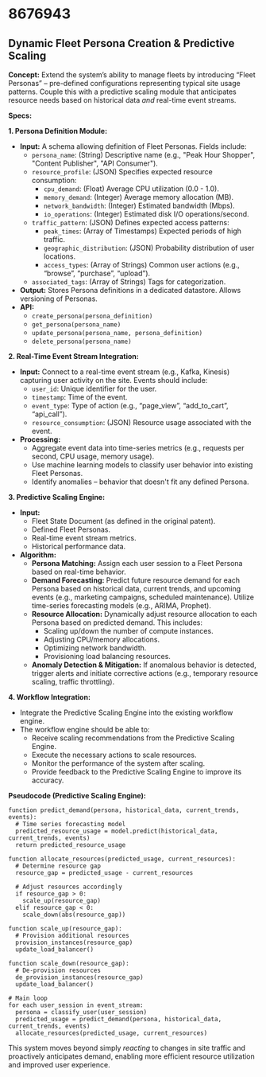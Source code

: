 # 8676943

## Dynamic Fleet Persona Creation & Predictive Scaling

**Concept:** Extend the system’s ability to manage fleets by introducing “Fleet Personas” – pre-defined configurations representing typical site usage patterns.  Couple this with a predictive scaling module that anticipates resource needs based on historical data *and* real-time event streams.

**Specs:**

**1. Persona Definition Module:**

*   **Input:**  A schema allowing definition of Fleet Personas.  Fields include:
    *   `persona_name`: (String) Descriptive name (e.g., "Peak Hour Shopper", "Content Publisher", "API Consumer").
    *   `resource_profile`: (JSON)  Specifies expected resource consumption:
        *   `cpu_demand`: (Float) Average CPU utilization (0.0 - 1.0).
        *   `memory_demand`: (Integer) Average memory allocation (MB).
        *   `network_bandwidth`: (Integer)  Estimated bandwidth (Mbps).
        *   `io_operations`: (Integer) Estimated disk I/O operations/second.
    *   `traffic_pattern`: (JSON)  Defines expected access patterns:
        *   `peak_times`: (Array of Timestamps)  Expected periods of high traffic.
        *   `geographic_distribution`: (JSON)  Probability distribution of user locations.
        *   `access_types`: (Array of Strings)  Common user actions (e.g., “browse”, “purchase”, “upload”).
    *   `associated_tags`: (Array of Strings) Tags for categorization.
*   **Output:** Stores Persona definitions in a dedicated datastore.  Allows versioning of Personas.
*   **API:**
    *   `create_persona(persona_definition)`
    *   `get_persona(persona_name)`
    *   `update_persona(persona_name, persona_definition)`
    *   `delete_persona(persona_name)`

**2. Real-Time Event Stream Integration:**

*   **Input:**  Connect to a real-time event stream (e.g., Kafka, Kinesis) capturing user activity on the site. Events should include:
    *   `user_id`: Unique identifier for the user.
    *   `timestamp`:  Time of the event.
    *   `event_type`:  Type of action (e.g., “page_view”, “add_to_cart”, “api_call”).
    *   `resource_consumption`: (JSON)  Resource usage associated with the event.
*   **Processing:**
    *   Aggregate event data into time-series metrics (e.g., requests per second, CPU usage, memory usage).
    *   Use machine learning models to classify user behavior into existing Fleet Personas.
    *   Identify anomalies – behavior that doesn't fit any defined Persona.

**3. Predictive Scaling Engine:**

*   **Input:**
    *   Fleet State Document (as defined in the original patent).
    *   Defined Fleet Personas.
    *   Real-time event stream metrics.
    *   Historical performance data.
*   **Algorithm:**
    *   **Persona Matching:**  Assign each user session to a Fleet Persona based on real-time behavior.
    *   **Demand Forecasting:**  Predict future resource demand for each Persona based on historical data, current trends, and upcoming events (e.g., marketing campaigns, scheduled maintenance).  Utilize time-series forecasting models (e.g., ARIMA, Prophet).
    *   **Resource Allocation:**  Dynamically adjust resource allocation to each Persona based on predicted demand.  This includes:
        *   Scaling up/down the number of compute instances.
        *   Adjusting CPU/memory allocations.
        *   Optimizing network bandwidth.
        *   Provisioning load balancing resources.
    *   **Anomaly Detection & Mitigation:**  If anomalous behavior is detected, trigger alerts and initiate corrective actions (e.g., temporary resource scaling, traffic throttling).

**4. Workflow Integration:**

*   Integrate the Predictive Scaling Engine into the existing workflow engine.
*   The workflow engine should be able to:
    *   Receive scaling recommendations from the Predictive Scaling Engine.
    *   Execute the necessary actions to scale resources.
    *   Monitor the performance of the system after scaling.
    *   Provide feedback to the Predictive Scaling Engine to improve its accuracy.

**Pseudocode (Predictive Scaling Engine):**

```
function predict_demand(persona, historical_data, current_trends, events):
  # Time series forecasting model
  predicted_resource_usage = model.predict(historical_data, current_trends, events)
  return predicted_resource_usage

function allocate_resources(predicted_usage, current_resources):
  # Determine resource gap
  resource_gap = predicted_usage - current_resources

  # Adjust resources accordingly
  if resource_gap > 0:
    scale_up(resource_gap)
  elif resource_gap < 0:
    scale_down(abs(resource_gap))

function scale_up(resource_gap):
  # Provision additional resources
  provision_instances(resource_gap)
  update_load_balancer()

function scale_down(resource_gap):
  # De-provision resources
  de_provision_instances(resource_gap)
  update_load_balancer()

# Main loop
for each user_session in event_stream:
  persona = classify_user(user_session)
  predicted_usage = predict_demand(persona, historical_data, current_trends, events)
  allocate_resources(predicted_usage, current_resources)
```

This system moves beyond simply *reacting* to changes in site traffic and proactively anticipates demand, enabling more efficient resource utilization and improved user experience.